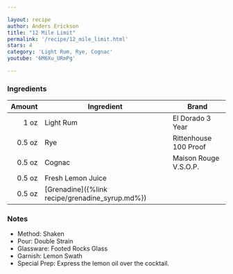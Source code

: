 ```yaml
---

layout: recipe
author: Anders Erickson
title: "12 Mile Limit"
permalink: '/recipe/12_mile_limit.html'
stars: 4
category: 'Light Rum, Rye, Cognac'
youtube: '6M6Xu_URmPg'

---
```


### Ingredients

| Amount | Ingredient                                      | Brand                 |
| -----: | ----------------------------------------------- | --------------------- |
|   1 oz | Light Rum                                       | El Dorado 3 Year      |
| 0.5 oz | Rye                                             | Rittenhouse 100 Proof |
| 0.5 oz | Cognac                                          | Maison Rouge V.S.O.P. |
| 0.5 oz | Fresh Lemon Juice                               |                       |
| 0.5 oz | [Grenadine]({%link recipe/grenadine_syrup.md%}) |                       |

### Notes

- Method: Shaken
- Pour: Double Strain
- Glassware: Footed Rocks Glass
- Garnish: Lemon Swath
- Special Prep: Express the lemon oil over the cocktail.

